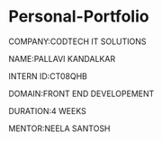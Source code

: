 # Personal-Portfolio

COMPANY:CODTECH IT SOLUTIONS

NAME:PALLAVI KANDALKAR

INTERN ID:CT08QHB

DOMAIN:FRONT END DEVELOPEMENT

DURATION:4 WEEKS

MENTOR:NEELA SANTOSH
